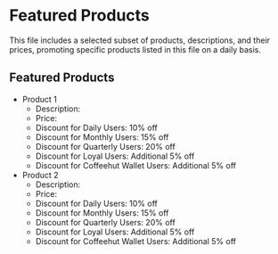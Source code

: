  # Featured Products

This file includes a selected subset of products, descriptions, and their prices, promoting specific products listed in this file on a daily basis.

## Featured Products

- Product 1
  - Description: 
  - Price: 
  - Discount for Daily Users: 10% off
  - Discount for Monthly Users: 15% off
  - Discount for Quarterly Users: 20% off
  - Discount for Loyal Users: Additional 5% off
  - Discount for Coffeehut Wallet Users: Additional 5% off
- Product 2
  - Description: 
  - Price: 
  - Discount for Daily Users: 10% off
  - Discount for Monthly Users: 15% off
  - Discount for Quarterly Users: 20% off
  - Discount for Loyal Users: Additional 5% off
  - Discount for Coffeehut Wallet Users: Additional 5% off

